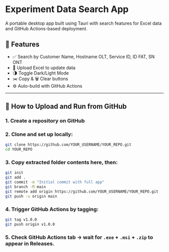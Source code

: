 # Experiment Data Search App

A portable desktop app built using Tauri with search features for Excel data and GitHub Actions-based deployment.

## 🔧 Features

- ✅ Search by Customer Name, Hostname OLT, Service ID, ID FAT, SN ONT
- 📁 Upload Excel to update data
- 🌗 Toggle Dark/Light Mode
- ✂️ Copy & 🗑️ Clear buttons
- ⚙️ Auto-build with GitHub Actions

---

## 🚀 How to Upload and Run from GitHub

### 1. Create a repository on GitHub

### 2. Clone and set up locally:
```bash
git clone https://github.com/YOUR_USERNAME/YOUR_REPO.git
cd YOUR_REPO
```

### 3. Copy extracted folder contents here, then:
```bash
git init
git add .
git commit -m "Initial commit with full app"
git branch -M main
git remote add origin https://github.com/YOUR_USERNAME/YOUR_REPO.git
git push -u origin main
```

### 4. Trigger GitHub Actions by tagging:
```bash
git tag v1.0.0
git push origin v1.0.0
```

### 5. Check GitHub Actions tab → wait for `.exe` + `.msi` + `.zip` to appear in Releases.

